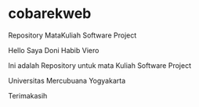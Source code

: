# cobarekweb
Repository MataKuliah Software Project

Hello Saya Doni Habib Viero

Ini adalah Repository untuk mata Kuliah Software Project

Universitas Mercubuana Yogyakarta

Terimakasih

